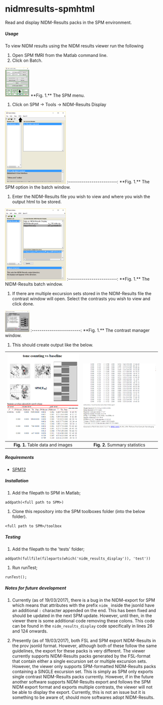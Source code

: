 # nidmresults-spmhtml

Read and display NIDM-Results packs in the SPM environment.

##### Usage

To view NIDM results using the NIDM results viewer run the following

1. Open SPM fMRI from the Matlab command line.
1. Click on Batch.

<img src="Doc/examplemenu1.png" width="80">  
 **Fig. 1.** The SPM menu.

1. Click on SPM -> Tools -> NIDM-Results Display

<img src="Doc/examplemenu2.png" width="200">  
:-------------------------:
 **Fig. 1.** The SPM option in the batch window.

1. Enter the NIDM-Results file you wish to view and where you wish the output html to be stored.

<img src="Doc/example_batch.png" width="200">  
:-------------------------:
 **Fig. 1.** The NIDM-Results batch window.

1. If there are multiple excursion sets stored in the NIDM-Results file the contrast window will open. Select the contrasts you wish to view and click done.

<img src="Doc/example_conMan.png" width="80">  
:-------------------------:
 **Fig. 1.** The contrast manager window.

1. This should create output like the below.

<img src="Doc/example1.png" width="300">            |  <img src="Doc/example2.png" width="300">
:-------------------------:|:-------------------------:
 **Fig. 1.** Table data and images  |  **Fig. 2.** Summary statistics

##### Requirements

- [SPM12](http://www.fil.ion.ucl.ac.uk/spm/software/spm12/)

##### Installation

1. Add the filepath to SPM in Matlab;

 ```
 addpath(<full path to SPM>)
 ```
1. Clone this repository into the SPM toolboxes folder (into the below folder).
 ```
 <full path to SPM>/toolbox
 ``` 

##### Testing

1. Add the filepath to the 'tests' folder;

 ```
addpath(fullfile(fileparts(which('nidm_results_display')), 'test'))
 ```
1. Run runTest;

 ```
 runTest();
 ```


##### Notes for future development

1. Currently (as of 19/03/2017), there is a bug in the NIDM-export for SPM which means that attributes with the prefix `nidm_` inside the jsonld have an additional `:` character appended on the end. This has been fixed and should be updated in the next SPM update. However, until then, in the viewer there is some additional code removing these colons. This code can be found in the `nidm_results_display` code specifically in lines 26 and 124 onwards.

1. Presently (as of 19/03/2017), both FSL and SPM export NIDM-Results in the prov jsonld format. However, although both of these follow the same guidelines, the export for these packs is very different. The viewer currently supports NIDM-Results packs generated by the FSL-format that contain either a single excursion set or multiple excursion sets. 
However, the viewer only supports SPM-formatted NIDM-Results packs containing a SINGLE excursion set. This is simply as SPM only exports single contrast NIDM-Results packs currently. However, if in the future another software supports NIDM-Results export and follows the SPM NIDM export format and exports multiple contrasts, the viewer will not be able to display the export. Currently, this is not an issue but it is something to be aware of, should more softwares adopt NIDM-Results. 
